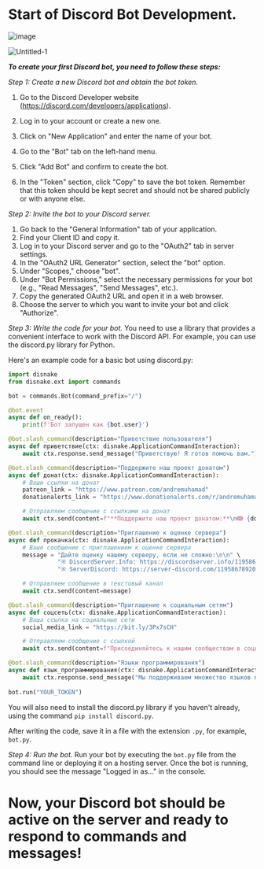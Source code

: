 # Start of Discord Bot Development.
![image](https://github.com/AndreMuhamed/Pogadon/assets/128980327/879275f3-3b5b-4751-a5a1-495456a16d8d)

![Untitled-1](https://github.com/AndreMuhamed/pogadon/assets/128980327/23b64a91-e2c1-47cf-aeae-144db6563c08)

***To create your first Discord bot, you need to follow these steps:*** 

*Step 1: Create a new Discord bot and obtain the bot token.*
1. Go to the Discord Developer website (https://discord.com/developers/applications).
2. Log in to your account or create a new one.
3. Click on "New Application" and enter the name of your bot.

4. Go to the "Bot" tab on the left-hand menu.
5. Click "Add Bot" and confirm to create the bot.
6. In the "Token" section, click "Copy" to save the bot token. Remember that this token should be kept secret and should not be shared publicly or with anyone else.

*Step 2: Invite the bot to your Discord server.*
1. Go back to the "General Information" tab of your application.
2. Find your Client ID and copy it.
3. Log in to your Discord server and go to the "OAuth2" tab in server settings.
4. In the "OAuth2 URL Generator" section, select the "bot" option.
5. Under "Scopes," choose "bot".
6. Under "Bot Permissions," select the necessary permissions for your bot (e.g., "Read Messages", "Send Messages", etc.).
7. Copy the generated OAuth2 URL and open it in a web browser.
8. Choose the server to which you want to invite your bot and click "Authorize".

*Step 3: Write the code for your bot.*
You need to use a library that provides a convenient interface to work with the Discord API. For example, you can use the discord.py library for Python.

Here's an example code for a basic bot using discord.py:

```python
import disnake
from disnake.ext import commands

bot = commands.Bot(command_prefix="/")

@bot.event
async def on_ready():
    print(f'Бот запущен как {bot.user}')

@bot.slash_command(description="Приветствие пользователя")
async def приветствие(ctx: disnake.ApplicationCommandInteraction):
    await ctx.response.send_message("Приветствую! Я готов помочь вам.")

@bot.slash_command(description="Поддержите наш проект донатом")
async def донат(ctx: disnake.ApplicationCommandInteraction):
    # Ваши ссылки на донат
    patreon_link = "https://www.patreon.com/andremuhamad"
    donationalerts_link = "https://www.donationalerts.com/r/andremuhamad"

    # Отправляем сообщение с ссылками на донат
    await ctx.send(content=f"**Поддержите наш проект донатом:**\nↈ {donationalerts_link}\nↈ {patreon_link}")

@bot.slash_command(description="Приглашение к оценке сервера")
async def прокачка(ctx: disnake.ApplicationCommandInteraction):
    # Ваше сообщение с приглашением к оценке сервера
    message = "Дайте оценку нашему серверу, если не сложно:\n\n" \
              "※ DiscordServer.Info: https://discordserver.info/1195867892063940671\n" \
              "※ ServerDiscord: https://server-discord.com/1195867892063940671"

    # Отправляем сообщение в текстовый канал
    await ctx.send(content=message)

@bot.slash_command(description="Приглашение к социальным сетям")
async def соцсеть(ctx: disnake.ApplicationCommandInteraction):
    # Ваша ссылка на социальные сети
    social_media_link = "https://bit.ly/3Px7sCH"

    # Отправляем сообщение с ссылкой
    await ctx.send(content=f"Присоединяйтесь к нашим сообществам в социальных сетях:\n{social_media_link}")

@bot.slash_command(description="Языки программирования")
async def язык_программирования(ctx: disnake.ApplicationCommandInteraction):
    await ctx.response.send_message("Мы поддерживаем множество языков программирования, включая Python, JavaScript, Java, C++ и другие.")
    
bot.run("YOUR_TOKEN")

```

You will also need to install the discord.py library if you haven't already, using the command `pip install discord.py`.

After writing the code, save it in a file with the extension `.py`, for example, `bot.py`.

*Step 4: Run the bot.*
Run your bot by executing the `bot.py` file from the command line or deploying it on a hosting server. Once the bot is running, you should see the message "Logged in as..." in the console.

# Now, your Discord bot should be active on the server and ready to respond to commands and messages!
